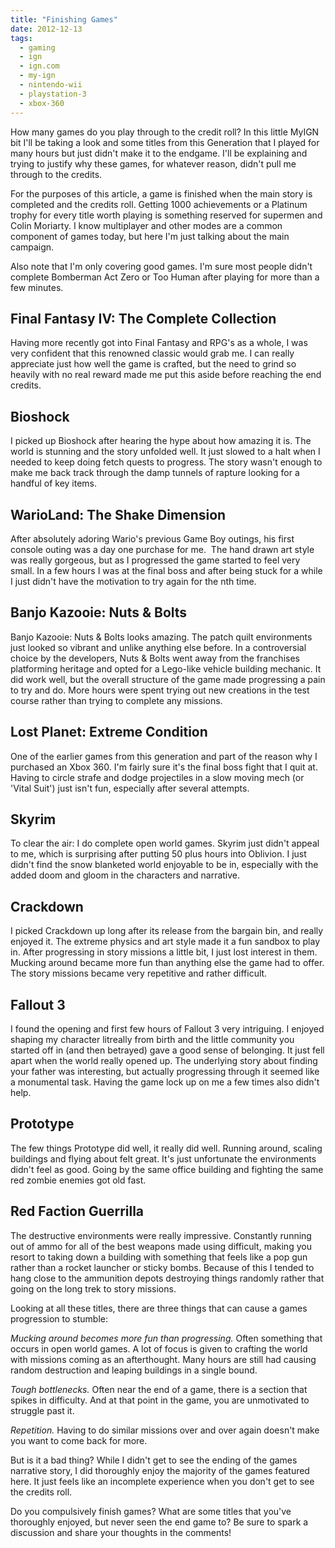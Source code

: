 ```yaml
---
title: "Finishing Games"
date: 2012-12-13
tags:
  - gaming
  - ign
  - ign.com
  - my-ign
  - nintendo-wii
  - playstation-3
  - xbox-360
---
```


How many games do you play through to the credit roll? In this little MyIGN bit I'll be taking a look and some titles from this Generation that I played for many hours but just didn't make it to the endgame. I'll be explaining and trying to justify why these games, for whatever reason, didn't pull me through to the credits.

For the purposes of this article, a game is finished when the main story is completed and the credits roll. Getting 1000 achievements or a Platinum trophy for every title worth playing is something reserved for supermen and Colin Moriarty. I know multiplayer and other modes are a common component of games today, but here I'm just talking about the main campaign.

Also note that I'm only covering good games. I'm sure most people didn't complete Bomberman Act Zero or Too Human after playing for more than a few minutes.

## Final Fantasy IV: The Complete Collection

Having more recently got into Final Fantasy and RPG's as a whole, I was very confident that this renowned classic would grab me. I can really appreciate just how well the game is crafted, but the need to grind so heavily with no real reward made me put this aside before reaching the end credits.

## Bioshock

I picked up Bioshock after hearing the hype about how amazing it is. The world is stunning and the story unfolded well. It just slowed to a halt when I needed to keep doing fetch quests to progress. The story wasn't enough to make me back track through the damp tunnels of rapture looking for a handful of key items.

## WarioLand: The Shake Dimension

After absolutely adoring Wario's previous Game Boy outings, his first console outing was a day one purchase for me.  The hand drawn art style was really gorgeous, but as I progressed the game started to feel very small. In a few hours I was at the final boss and after being stuck for a while I just didn't have the motivation to try again for the nth time.

## Banjo Kazooie: Nuts & Bolts

Banjo Kazooie: Nuts & Bolts looks amazing. The patch quilt environments just looked so vibrant and unlike anything else before. In a controversial choice by the developers, Nuts & Bolts went away from the franchises platforming heritage and opted for a Lego-like vehicle building mechanic. It did work well, but the overall structure of the game made progressing a pain to try and do. More hours were spent trying out new creations in the test course rather than trying to complete any missions.

## Lost Planet: Extreme Condition

One of the earlier games from this generation and part of the reason why I purchased an Xbox 360. I'm fairly sure it's the final boss fight that I quit at. Having to circle strafe and dodge projectiles in a slow moving mech (or 'Vital Suit') just isn't fun, especially after several attempts.

## Skyrim

To clear the air: I do complete open world games. Skyrim just didn't appeal to me, which is surprising after putting 50 plus hours into Oblivion. I just didn't find the snow blanketed world enjoyable to be in, especially with the added doom and gloom in the characters and narrative.

## Crackdown

I picked Crackdown up long after its release from the bargain bin, and really enjoyed it. The extreme physics and art style made it a fun sandbox to play in. After progressing in story missions a little bit, I just lost interest in them. Mucking around became more fun than anything else the game had to offer. The story missions became very repetitive and rather difficult.

## Fallout 3

I found the opening and first few hours of Fallout 3 very intriguing. I enjoyed shaping my character litreally from birth and the little community you started off in (and then betrayed) gave a good sense of belonging. It just fell apart when the world really opened up. The underlying story about finding your father was interesting, but actually progressing through it seemed like a monumental task. Having the game lock up on me a few times also didn't help.

## Prototype

The few things Prototype did well, it really did well. Running around, scaling buildings and flying about felt great. It's just unfortunate the environments didn't feel as good. Going by the same office building and fighting the same red zombie enemies got old fast.

## Red Faction Guerrilla

The destructive environments were really impressive. Constantly running out of ammo for all of the best weapons made using difficult, making you resort to taking down a building with something that feels like a pop gun rather than a rocket launcher or sticky bombs. Because of this I tended to hang close to the ammunition depots destroying things randomly rather that going on the long trek to story missions.

Looking at all these titles, there are three things that can cause a games progression to stumble:

_Mucking around becomes more fun than progressing._ Often something that occurs in open world games. A lot of focus is given to crafting the world with missions coming as an afterthought. Many hours are still had causing random destruction and leaping buildings in a single bound.

_Tough bottlenecks._ Often near the end of a game, there is a section that spikes in difficulty. And at that point in the game, you are unmotivated to struggle past it.

_Repetition._ Having to do similar missions over and over again doesn't make you want to come back for more.

But is it a bad thing? While I didn't get to see the ending of the games narrative story, I did thoroughly enjoy the majority of the games featured here. It just feels like an incomplete experience when you don't get to see the credits roll.

Do you compulsively finish games? What are some titles that you've thoroughly enjoyed, but never seen the end game to? Be sure to spark a discussion and share your thoughts in the comments!
